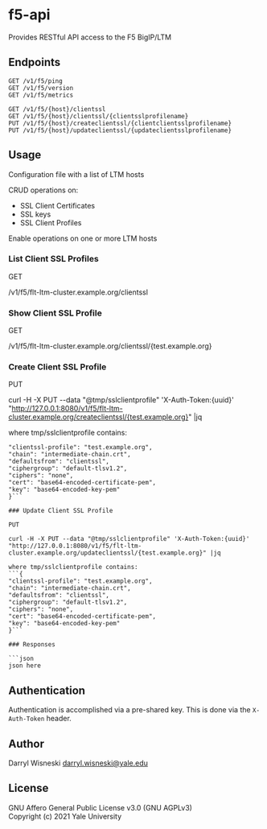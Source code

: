 # f5-api

Provides RESTful API access to the F5 BigIP/LTM

## Endpoints

```
GET /v1/f5/ping
GET /v1/f5/version
GET /v1/f5/metrics

GET /v1/f5/{host}/clientssl
GET /v1/f5/{host}/clientssl/{clientsslprofilename}
PUT /v1/f5/{host}/createclientssl/{clientclientsslprofilename}
PUT /v1/f5/{host}/updateclientssl/{updateclientsslprofilename}

```

## Usage

Configuration file with a list of LTM hosts

CRUD operations on:
  - SSL Client Certificates
  - SSL keys
  - SSL Client Profiles

Enable operations on one or more LTM hosts

### List Client SSL Profiles
GET

/v1/f5/flt-ltm-cluster.example.org/clientssl


### Show Client SSL Profile
GET

/v1/f5/flt-ltm-cluster.example.org/clientssl/{test.example.org}

### Create Client SSL Profile

PUT

curl -H -X PUT --data "@tmp/sslclientprofile" 'X-Auth-Token:{uuid}' "http://127.0.0.1:8080/v1/f5/flt-ltm-cluster.example.org/createclientssl/{test.example.org}" |jq

where tmp/sslclientprofile contains:
```{
"clientssl-profile": "test.example.org",
"chain": "intermediate-chain.crt",
"defaultsfrom": "clientssl",
"ciphergroup": "default-tlsv1.2",
"ciphers": "none",
"cert": "base64-encoded-certificate-pem",
"key": "base64-encoded-key-pem"
}```

### Update Client SSL Profile

PUT

curl -H -X PUT --data "@tmp/sslclientprofile" 'X-Auth-Token:{uuid}' "http://127.0.0.1:8080/v1/f5/flt-ltm-cluster.example.org/updateclientssl/{test.example.org}" |jq

where tmp/sslclientprofile contains:
```{
"clientssl-profile": "test.example.org",
"chain": "intermediate-chain.crt",
"defaultsfrom": "clientssl",
"ciphergroup": "default-tlsv1.2",
"ciphers": "none",
"cert": "base64-encoded-certificate-pem",
"key": "base64-encoded-key-pem"
}```

### Responses

```json
json here
```

## Authentication

Authentication is accomplished via a pre-shared key.  This is done via the `X-Auth-Token` header.

## Author

Darryl Wisneski <darryl.wisneski@yale.edu>

## License

GNU Affero General Public License v3.0 (GNU AGPLv3)  
Copyright (c) 2021 Yale University
